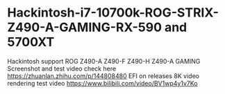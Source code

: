 # Hackintosh-i7-10700k-ROG-STRIX-Z490-A-GAMING-RX-590 and 5700XT
 Hackintosh support ROG Z490-A Z490-F Z490-H Z490-A GAMING
Screenshot and test video check here https://zhuanlan.zhihu.com/p/144808480
EFI on releases
8K video rendering test video https://www.bilibili.com/video/BV1wp4y1v7Ko
